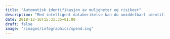 ```yaml
---
title: "Automatisk identifikasjon av muligheter og risikoer"
description: "Med intelligent databerikelse kan du umiddelbart identifisere de største mulighetene og risikoene i din leverandørbase​"
date: 2018-12-16T15:31:35+01:00
draft: false
image: "/images/infographics/spend.svg"
---
```


